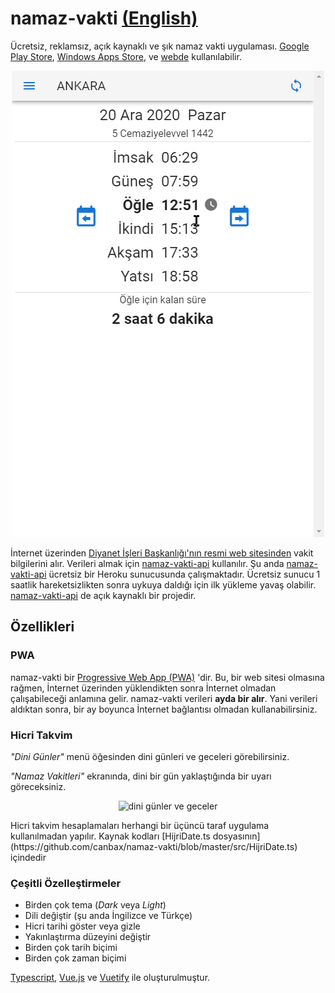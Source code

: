 # namaz-vakti [(English)](README.md) 
Ücretsiz, reklamsız, açık kaynaklı ve şık namaz vakti uygulaması. [Google Play Store](https://play.google.com/store/apps/details?id=io.kevn.namaz_vakti), [Windows Apps Store](https://www.microsoft.com/en-us/p/namaz-vakti/9p6rv2n2mrbv), ve [webde](https://canbax.github.io/namaz-vakti/) kullanılabilir.

<p align="center">
  <img src = "doc/show-case-tr.gif" title = "dini günler ve geceler" />
</p>

İnternet üzerinden [Diyanet İşleri Başkanlığı'nın resmi web sitesinden](https://namazvakitleri.diyanet.gov.tr/en-US) vakit bilgilerini alır. Verileri almak için [namaz-vakti-api](https://github.com/canbax/namaz-vakti-api) kullanılır. Şu anda [namaz-vakti-api](https://github.com/canbax/namaz-vakti-api) ücretsiz bir Heroku sunucusunda çalışmaktadır. Ücretsiz sunucu 1 saatlik hareketsizlikten sonra uykuya daldığı için ilk yükleme yavaş olabilir. [namaz-vakti-api](https://github.com/canbax/namaz-vakti-api) de açık kaynaklı bir projedir.

## Özellikleri
### PWA
namaz-vakti bir [Progressive Web App (PWA)](https://developer.mozilla.org/en-US/docs/Web/Progressive_web_apps) 'dir. Bu, bir web sitesi olmasına rağmen, İnternet üzerinden yüklendikten sonra İnternet olmadan çalışabileceği anlamına gelir. namaz-vakti verileri **ayda bir alır**. Yani verileri aldıktan sonra, bir ay boyunca İnternet bağlantısı olmadan kullanabilirsiniz.

### Hicri Takvim
_"Dini Günler"_ menü öğesinden dini günleri ve geceleri görebilirsiniz.

_"Namaz Vakitleri"_ ekranında, dini bir gün yaklaştığında bir uyarı göreceksiniz.
<p align="center">
  <img src = "doc/alarm-dini-gün.png" title = "dini günler ve geceler" />
</p>
Hicri takvim hesaplamaları herhangi bir üçüncü taraf uygulama kullanılmadan yapılır. Kaynak kodları [HijriDate.ts dosyasının](https://github.com/canbax/namaz-vakti/blob/master/src/HijriDate.ts) içindedir 

### Çeşitli Özelleştirmeler
- Birden çok tema (_Dark_ veya _Light_)
- Dili değiştir (şu anda İngilizce ve Türkçe)
- Hicri tarihi göster veya gizle
- Yakınlaştırma düzeyini değiştir
- Birden çok tarih biçimi
- Birden çok zaman biçimi

[Typescript](https://www.typescriptlang.org/), [Vue.js](https://vuejs.org/) ve [Vuetify](https://vuetifyjs.com/en/) ile oluşturulmuştur.
